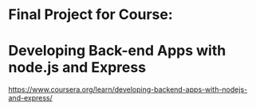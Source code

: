 # Final Project for Course:
# Developing Back-end Apps with node.js and Express

https://www.coursera.org/learn/developing-backend-apps-with-nodejs-and-express/

